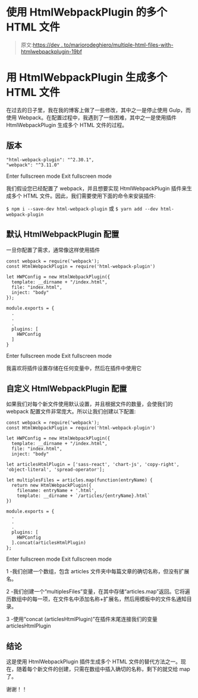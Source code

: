 # 使用 HtmlWebpackPlugin 的多个 HTML 文件

> 原文:[https://dev . to/mariorodeghiero/multiple-html-files-with-htmlwebpackplugin-19bf](https://dev.to/mariorodeghiero/multiple-html-files-with-htmlwebpackplugin-19bf)

# 用 HtmlWebpackPlugin 生成多个 HTML 文件

在过去的日子里，我在我的博客上做了一些修改，其中之一是停止使用 Gulp，而使用 Webpack。在配置过程中，我遇到了一些困难，其中之一是使用插件 HtmlWebpackPlugin 生成多个 HTML 文件的过程。

## 版本

```
"html-webpack-plugin": "^2.30.1",
"webpack": "^3.11.0" 
```

Enter fullscreen mode Exit fullscreen mode

我们假设您已经配置了 webpack，并且想要实现 HtmlWebpackPlugin 插件来生成多个 HTML 文件。因此，我们需要使用下面的命令来安装插件:

`$ npm i --save-dev html-webpack-plugin`
或
`$ yarn add --dev html-webpack-plugin`

## 默认 HtmlWebpackPlugin 配置

一旦你配置了需求，通常像这样使用插件

```
const webpack = require('webpack');
const HtmlWebpackPlugin = require('html-webpack-plugin')

let HWPConfig = new HtmlWebpackPlugin({
  template: __dirname + "/index.html",
  file: "index.html",
  inject: "body"
});

module.exports = {
  .
  .
  .
  plugins: [
    HWPConfig
  ]
} 
```

Enter fullscreen mode Exit fullscreen mode

我喜欢将插件设置存储在任何变量中，然后在插件中使用它

## 自定义 HtmlWebpackPlugin 配置

如果我们对每个新文件使用默认设置，并且根据文件的数量，会使我们的 webpack 配置文件非常庞大。所以让我们创建以下配置:

```
const webpack = require('webpack');
const HtmlWebpackPlugin = require('html-webpack-plugin')

let HWPConfig = new HtmlWebpackPlugin({
  template: __dirname + "/index.html",
  file: "index.html",
  inject: "body"

let articlesHtmlPlugin = ['sass-react', 'chart-js', 'copy-right', 'object-literal', 'spread-operator'];

let multiplesFiles = articles.map(function(entryName) {
  return new HtmlWebpackPlugin({
    filename: entryName + '.html',
    template: __dirname + `/articles/{entryName}.html`
})

module.exports = {
  .
  .
  .
  plugins: [
    HWPConfig
  ].concat(articlesHtmlPlugin)
}; 
```

Enter fullscreen mode Exit fullscreen mode

1 -我们创建一个数组，包含 articles 文件夹中每篇文章的确切名称，但没有扩展名。

2 -我们创建一个“multiplesFiles”变量，在其中存储“articles.map”返回。它将遍历数组中的每一项，在文件名中添加名称+扩展名，然后用模板中的文件名通知目录。

3 -使用“concat (articlesHtmlPlugin)”在插件末尾连接我们的变量 articlesHtmlPlugin

## 结论

这是使用 HtmlWebpackPlugin 插件生成多个 HTML 文件的替代方法之一。现在，随着每个新文件的创建，只需在数组中插入确切的名称，剩下的就交给 map 了。

谢谢！！